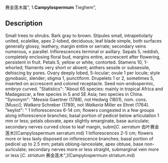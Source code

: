 赛金莲木属",
1.**Campylospermum** Tieghem",

## Description
Small trees to shrubs. Bark gray to brown. Stipules small, intrapetiolarly united, scalelike, apex 2-lobed, deciduous; leaf blade simple, both surfaces generally glossy, leathery, margin entire or serrate; secondary veins numerous, ± parallel. Inflorescences terminal or axillary. Sepals 5, reddish, completely enclosing floral bud, margins entire, accrescent after flowering, persistent in fruit. Petals 5, yellow or white, contorted. Stamens 10, 1-whorled; filaments very short or absent; anthers sessile or subsessile, dehiscing by pores. Ovary deeply lobed, 5-locular; ovule 1 per locule; style gynobasic, slender; stigma 1, punctiform. Drupelets 1 or 2, sometimes 5, inserted on accrescent and colored receptacle. Seed non-endospermic, embryo curved.
  "Statistics": "About 65 species: mainly in tropical Africa and Madagascar, a few species in S and SE Asia; two species in China.
  "Synonym": "*Meesia* Gaertner (1788), not Hedwig (1801), nom. cons. [Musci]; *Walkera* Schreber (1789), not *Walkeria* Miller ex Ehret (1764).
  "keylist": "
1 Inflorescences 6-14 cm; flowers congested in a few groups along inflorescence branches; basal portion of pedicel below articulation 1 mm or less; petals obovate, apex slightly emarginate, base auriculate; secondary nerves curved close to leaf margin, subm[*C. serratum* 齿叶赛金莲木](Campylospermum serratum.md)
1 Inflorescences 2-5 cm; flowers more or less laxly disposed on inflorescence branches; basal portion of pedicel up to 2.5 mm; petals oblong-lanceolate, apex obtuse, base non-auriculate; secondary nerves more or less straight, submarginal vein more or less [*C. striatum* 赛金莲木",](Campylospermum striatum.md)
